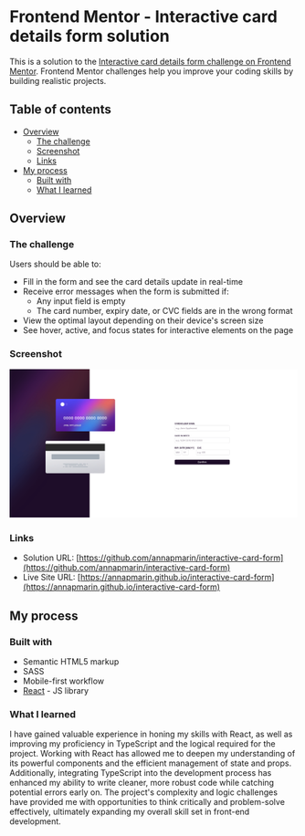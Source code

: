 # Frontend Mentor - Interactive card details form solution

This is a solution to the [Interactive card details form challenge on Frontend Mentor](https://www.frontendmentor.io/challenges/interactive-card-details-form-XpS8cKZDWw). Frontend Mentor challenges help you improve your coding skills by building realistic projects. 

## Table of contents

- [Overview](#overview)
  - [The challenge](#the-challenge)
  - [Screenshot](#screenshot)
  - [Links](#links)
- [My process](#my-process)
  - [Built with](#built-with)
  - [What I learned](#what-i-learned)


## Overview

### The challenge

Users should be able to:

- Fill in the form and see the card details update in real-time
- Receive error messages when the form is submitted if:
  - Any input field is empty
  - The card number, expiry date, or CVC fields are in the wrong format
- View the optimal layout depending on their device's screen size
- See hover, active, and focus states for interactive elements on the page

### Screenshot

![](./public/Captura%20de%20pantalla%202023-05-26%20a%20las%2020.23.35.png)


### Links

- Solution URL: [https://github.com/annapmarin/interactive-card-form](https://github.com/annapmarin/interactive-card-form)
- Live Site URL: [https://annapmarin.github.io/interactive-card-form](https://annapmarin.github.io/interactive-card-form)

## My process

### Built with

- Semantic HTML5 markup
- SASS
- Mobile-first workflow
- [React](https://reactjs.org/) - JS library

### What I learned

I have gained valuable experience in honing my skills with React, as well as improving my proficiency in TypeScript and the logical required for the project. Working with React has allowed me to deepen my understanding of its powerful components and the efficient management of state and props. Additionally, integrating TypeScript into the development process has enhanced my ability to write cleaner, more robust code while catching potential errors early on. The project's complexity and logic challenges have provided me with opportunities to think critically and problem-solve effectively, ultimately expanding my overall skill set in front-end development.